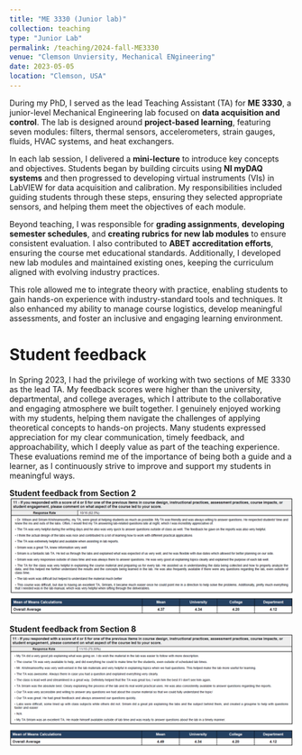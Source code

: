```yaml
---
title: "ME 3330 (Junior lab)"
collection: teaching
type: "Junior Lab"
permalink: /teaching/2024-fall-ME3330
venue: "Clemson Unviersity, Mechanical ENgineering"
date: 2023-05-05
location: "Clemson, USA"
---
```


During my PhD, I served as the lead Teaching Assistant (TA) for **ME 3330**, a junior-level Mechanical Engineering lab focused on **data acquisition and control**. The lab is designed around **project-based learning**, featuring seven modules: filters, thermal sensors, accelerometers, strain gauges, fluids, HVAC systems, and heat exchangers.

In each lab session, I delivered a **mini-lecture** to introduce key concepts and objectives. Students began by building circuits using **NI myDAQ systems** and then progressed to developing virtual instruments (VIs) in LabVIEW for data acquisition and calibration. My responsibilities included guiding students through these steps, ensuring they selected appropriate sensors, and helping them meet the objectives of each module.

Beyond teaching, I was responsible for **grading assignments**, **developing semester schedules**, and **creating rubrics for new lab modules** to ensure consistent evaluation. I also contributed to **ABET accreditation efforts**, ensuring the course met educational standards. Additionally, I developed new lab modules and maintained existing ones, keeping the curriculum aligned with evolving industry practices.

This role allowed me to integrate theory with practice, enabling students to gain hands-on experience with industry-standard tools and techniques. It also enhanced my ability to manage course logistics, develop meaningful assessments, and foster an inclusive and engaging learning environment.


Student feedback
======
In Spring 2023, I had the privilege of working with two sections of ME 3330 as the lead TA. My feedback scores were higher than the university, departmental, and college averages, which I attribute to the collaborative and engaging atmosphere we built together. I genuinely enjoyed working with my students, helping them navigate the challenges of applying theoretical concepts to hands-on projects. Many students expressed appreciation for my clear communication, timely feedback, and approachability, which I deeply value as part of the teaching experience. These evaluations remind me of the importance of being both a guide and a learner, as I continuously strive to improve and support my students in meaningful ways.

**Student feedback from Section 2**
![spring23_section2_feedback](/files/me3330_section2_feedback.png)

**Student feedback from Section 8**
![spring23_section8_feedback](/files/me3330_section8_feedback.png)